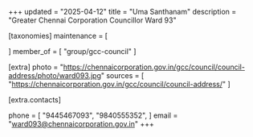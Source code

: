 +++
updated = "2025-04-12"
title = "Uma Santhanam"
description = "Greater Chennai Corporation Councillor Ward 93"

[taxonomies]
maintenance = [

]
member_of = [
    "group/gcc-council"
]

[extra]
photo = "https://chennaicorporation.gov.in/gcc/council/council-address/photo/ward093.jpg"
sources = [
    "https://chennaicorporation.gov.in/gcc/council/council-address/"
]

[extra.contacts]

phone = [
    "9445467093",
    "9840555352",
    ]
email = "ward093@chennaicorporation.gov.in"
+++